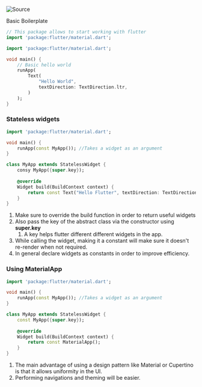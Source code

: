 ![Source](https://youtu.be/CzRQ9mnmh44?t=30743)

Basic Boilerplate
```dart
// This package allows to start working with flutter
import 'package:flutter/material.dart';
```

```dart
import 'package:flutter/material.dart';

void main() {
	// Basic hello world
	runApp(
		Text(
			"Hello World",
			textDirection: TextDirection.ltr,
		)
	);	
}
```

### Stateless widgets
```dart
import 'package:flutter/material.dart';

void main() {
	runApp(const MyApp()); //Takes a widget as an argument
}

class MyApp extends StatelessWidget {
	consy MyApp({super.key});
	
	@override
	Widget build(BuildContext context) {
		return const Text("Hello Flutter", textDirection: TextDirection.ltr);
	}
}
```
1. Make sure to override the build function in order to return useful widgets
2. Also pass the key of the abstract class via the constructor using  **super.key**
	1. A key helps flutter different different widgets in the app.
3. While calling the widget, making it a constant will make sure it doesn't re-render when not required.
4. In general declare widgets as constants in order to improve efficiency.

### Using MaterialApp
```dart
import 'package:flutter/material.dart';

void main() {
	runApp(const MyApp()); //Takes a widget as an argument
}

class MyApp extends StatelessWidget {
	const MyApp({super.key});
	
	@override
	Widget build(BuildContext context) {
		return const MaterialApp();
	}
}
```
1. The main advantage of using a design pattern like Material or Cupertino is that it allows uniformity in the UI.
2. Performing navigations and theming will be easier. 
